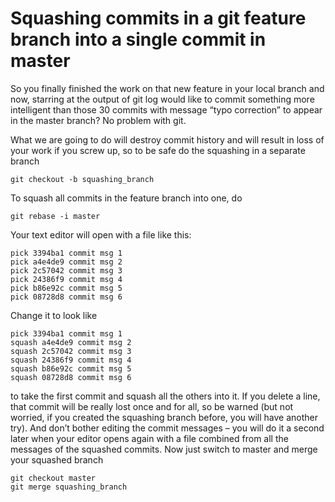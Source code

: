 # Squashing commits in a git feature branch into a single commit in master

So you finally finished the work on that new feature in your local branch and now, starring at the output of git log would like to commit something more intelligent than those 30 commits with message “typo correction” to appear in the master branch?  No problem with git.

What we are going to do will destroy commit history and will result in loss of your work if you screw up, so to be safe do the squashing in a separate branch

`git checkout -b squashing_branch`

To squash all commits in the feature branch into one, do

`git rebase -i master`

Your text editor will open with a file like this:
```
pick 3394ba1 commit msg 1
pick a4e4de9 commit msg 2
pick 2c57042 commit msg 3
pick 24386f9 commit msg 4
pick b86e92c commit msg 5
pick 08728d8 commit msg 6
```

Change it to look like
```
pick 3394ba1 commit msg 1
squash a4e4de9 commit msg 2
squash 2c57042 commit msg 3
squash 24386f9 commit msg 4
squash b86e92c commit msg 5
squash 08728d8 commit msg 6
```

to take the first commit and squash all the others into it. If you delete a line, that commit will be really lost once and for all, so be warned (but not worried, if you created the squashing branch before, you will have another try). And don’t bother editing the commit messages – you will do it a second later when your editor opens again with a file combined from all the messages of the squashed commits.
Now just switch to master and merge your squashed branch
```
git checkout master
git merge squashing_branch
```